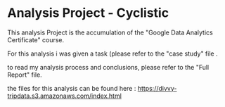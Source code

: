 # Analysis Project - Cyclistic

This analysis Project is the accumulation of the "Google Data Analytics Certificate" course.

For this analysis i was given a task (please refer to the "case study" file .


to read my analysis process and conclusions, please refer to the "Full Report" file.

the files for this analysis can be found here : https://divvy-tripdata.s3.amazonaws.com/index.html


